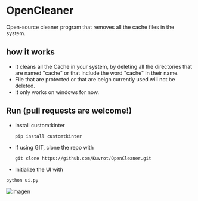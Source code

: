 # OpenCleaner
Open-source cleaner program that removes all the cache files in the system. 

## how it works
* It cleans all the Cache in your system, by deleting all the directories that are named "cache" or that include the word "cache" in their name.
* File that are protected or that are beign currently used will not be deleted.
* It only works on windows for now.

## Run (pull requests are welcome!)
- Install customtkinter
  ```
  pip install customtkinter
  ```
- If using GIT, clone the repo with
  ```
  git clone https://github.com/Kuvrot/OpenCleaner.git
  ```
- Initialize the UI with
```
python ui.py
````

![imagen](https://github.com/Kuvrot/OpenCleaner/assets/23508114/1f627ee3-b9be-498f-ae4c-80230b50f037)

